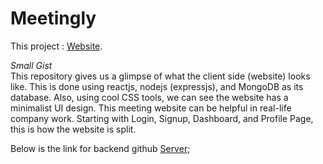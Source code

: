 # Meetingly
This project : [Website](https://roaring-arithmetic-a3b8ef.netlify.app/).

*Small Gist*
<br>
This repository gives us a glimpse of what the client side (website) looks like.
This is done using reactjs, nodejs (expressjs), and MongoDB as its database.
Also, using cool CSS tools, we can see the website has a minimalist UI design.
This meeting website can be helpful in real-life company work.
Starting with Login, Signup, Dashboard, and Profile Page, this is how the website is split.

Below is the link for backend github [Server](https://github.com/indira1vik/meetinglybackend);